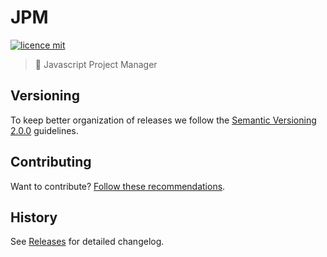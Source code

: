 # JPM

[![licence mit](https://img.shields.io/badge/licence-MIT-blue.svg)](https://github.com/wecarrasco/jpm/blob/master/LICENSE.md)

> :rocket: Javascript Project Manager

## Versioning

To keep better organization of releases we follow the [Semantic Versioning 2.0.0](http://semver.org/) guidelines.

## Contributing

Want to contribute? [Follow these recommendations](https://github.com/wecarrasco/jpm/blob/master/CONTRIBUTING.md).

## History

See [Releases](https://github.com/wecarrasco/jpm/releases) for detailed changelog.
